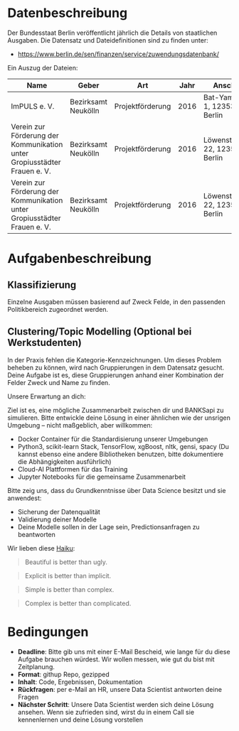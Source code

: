 # Datenbeschreibung

Der Bundesstaat Berlin veröffentlicht jährlich die Details von staatlichen Ausgaben. Die Datensatz und Dateidefinitionen sind zu finden unter:

- https://www.berlin.de/sen/finanzen/service/zuwendungsdatenbank/

Ein Auszug der Dateien:

| Name                                                                     | Geber               | Art              | Jahr | Anschrift                       | Politikbereich | Zweck                                      | Betrag |
| ------------------------------------------------------------------------ | ------------------- | ---------------- | ---- | ------------------------------- | -------------- | ------------------------------------------ | ------ |
| ImPULS e. V.                                                             | Bezirksamt Neukölln | Projektförderung | 2016 | Bat-Yam-Platz 1, 12353 Berlin   | Bildung        | Sprachschulungen für aktive Gropiusstädter | 6607   |
| Verein zur Förderung der Kommunikation unter Gropiusstädter Frauen e. V. | Bezirksamt Neukölln | Projektförderung | 2016 | Löwensteinring 22, 12353 Berlin | Familie        | Kinderbildungscafe                         | 2499   |
| Verein zur Förderung der Kommunikation unter Gropiusstädter Frauen e. V. | Bezirksamt Neukölln | Projektförderung | 2016 | Löwensteinring 22, 12353 Berlin | Jugend         | Service Learning                           | 15363  |

# Aufgabenbeschreibung

## Klassifizierung

Einzelne Ausgaben müssen basierend auf Zweck Felde, in den passenden Politikbereich zugeordnet werden.

## Clustering/Topic Modelling (Optional bei Werkstudenten)

In der Praxis fehlen die Kategorie-Kennzeichnungen. Um dieses Problem beheben zu können, wird nach Gruppierungen in dem Datensatz gesucht. Deine Aufgabe ist es, diese Gruppierungen anhand einer Kombination der Felder Zweck und Name zu finden.

Unsere Erwartung an dich:

Ziel ist es, eine mögliche Zusammenarbeit zwischen dir und BANKSapi zu simulieren. Bitte entwickle deine Lösung in einer ähnlichen wie der unsrigen Umgebung – nicht maßgeblich, aber willkommen:

- Docker Container für die Standardisierung unserer Umgebungen
- Python3, scikit-learn Stack, TensorFlow, xgBoost, nltk, gensi, spacy (Du kannst ebenso eine andere Bibliotheken benutzen, bitte dokumentiere die Abhängigkeiten ausführlich)
- Cloud-AI Plattformen für das Training
- Jupyter Notebooks für die gemeinsame Zusammenarbeit

Bitte zeig uns, dass du Grundkenntnisse über Data Science besitzt und sie anwendest:

- Sicherung der Datenqualität
- Validierung deiner Modelle
- Deine Modelle sollen in der Lage sein, Predictionsanfragen zu beantworten

Wir lieben diese [Haiku](https://www.python.org/dev/peps/pep-0020/#id4):

> Beautiful is better than ugly.

> Explicit is better than implicit.

> Simple is better than complex.

> Complex is better than complicated.

# Bedingungen

- **Deadline**: Bitte gib uns mit einer E-Mail Bescheid, wie lange für du diese Aufgabe brauchen würdest. Wir wollen messen, wie gut du bist mit Zeitplanung.
- **Format**: githup Repo, gezipped
- **Inhalt**: Code, Ergebnissen, Dokumentation
- **Rückfragen**: per e-Mail an HR, unsere Data Scientist antworten deine Fragen
- **Nächster Schritt**: Unsere Data Scientist werden sich deine Lösung ansehen. Wenn sie zufrieden sind, wirst du in einem Call sie kennenlernen und deine Lösung vorstellen
